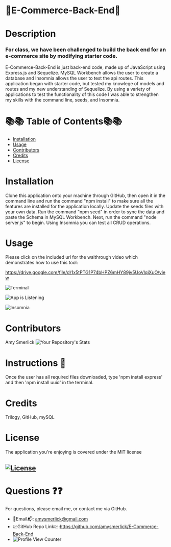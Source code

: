 # 🌺E-Commerce-Back-End🌺

  # Description
  ### For class, we have been challenged to  build the back end for an e-commerce site by modifying starter code.
  
  E-Commerce-Back-End is just back-end code, made up of JavaScript using Express.js and Sequelize. MySQL Workbench allows the user to create a database and Insomnia allows the user to test the api routes. This application began with starter code, but tested my knowlege of models and routes and my new understanding of Sequelize. By using a variety of applications to test the functionality of this code I was able to strengthen my skills with the command line, seeds, and Insomnia.

  
  # 📚📚 Table of Contents📚📚
  * [Installation](#installation)
  * [Usage](#usage)
  * [Contributors](#contributors)
  * [Credits](#credits)
  * [License](#license)
  
  # Installation
Clone this application onto your machine through GitHub, then open it in the command line and run the command "npm install" to make sure all the features are installed for the application locally. Update the seeds files with your own data. Run the command "npm seed" in order to sync the data and paste the Schema in MySQL Workbench. Next, run the command "node server.js" to begin. Using Insomnia you can test all CRUD operations.




  # Usage
Please click on the included url for the walthrough video which demonstrates how to use this tool:

https://drive.google.com/file/d/1x5tPTG1P74bHPZ6mHY89jv5UoVlqjXuO/view

![Terminal](https://user-images.githubusercontent.com/77814900/120232407-840bb080-c221-11eb-9fb5-0b0fb4908f75.png)

![App is Listening](https://user-images.githubusercontent.com/77814900/120232508-b0273180-c221-11eb-810a-93c6e8b7f4c2.png)

![Insomnia](https://user-images.githubusercontent.com/77814900/120227821-ef508500-c217-11eb-88aa-c6e0023b6be7.png)




  # Contributors
  Amy Smerlick
  ![Your Repository's Stats](https://github-readme-stats.vercel.app/api/top-langs/?username=amysmerlick&theme=blue-green)
  # Instructions 👀
  Once the user has all required files downloaded, type 'npm install express' and then 'npm install uuid' in the terminal. 
  # Credits
  Trilogy, GitHub, mySQL
  # License
  The application you're enjoying is covered under the MIT license
  ## [![License](https://img.shields.io/badge/License-MIT%202.0-blue.svg)](https://opensource.org/licenses/MIT)
  # Questions ❓❓
  For questions, please email me, or contact me via GitHub.
  * 📧Email📬: amysmerlick@gmail.com
  * 💹GitHub Repo Link💹:https://github.com/amysmerlick/E-Commerce-Back-End
  * ![Profile View Counter](https://komarev.com/ghpvc/?username=amysmerlick)
